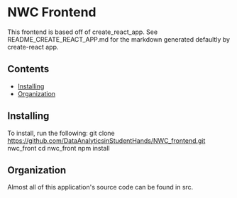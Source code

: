 # NWC Frontend
This frontend is based off of create_react_app. See README_CREATE_REACT_APP.md for the markdown generated defaultly by create-react app.

## Contents
- [Installing](#installing)
- [Organization](#organization)

## Installing <a id="installing"></a>
To install, run the following:
    git clone https://github.com/DataAnalyticsinStudentHands/NWC_frontend.git nwc_front
    cd nwc_front
    npm install

## Organization <a id="organization"></a>
Almost all of this application's source code can be found in src.